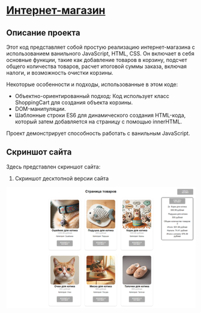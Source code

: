 # [Интернет-магазин](https://asalferova.github.io/ShopingCart/ "Ссылка на сайт")

## Описание проекта

Этот код представляет собой простую реализацию интернет-магазина с использованием ванильного JavaScript, HTML, CSS. Он включает в себя основные функции, такие как добавление товаров в корзину, подсчет общего количества товаров, расчет итоговой суммы заказа, включая налоги, и возможность очистки корзины.

Некоторые особенности и подходы, использованные в этом коде:

   * Объектно-ориентированный подход: Код использует класс ShoppingCart для создания объекта корзины.
   * DOM-манипуляции.
   * Шаблонные строки ES6 для динамического создания HTML-кода, который затем добавляется на страницу с помощью innerHTML.

Проект демонстрирует способность работать с ванильным JavaScript.

## Скриншот сайта

Здесь представлен скриншот сайта:

1. Скриншот десктопной версии сайта
 
![Скриншот десктопной версии сайта](./screenshots/siteDesktop.png)
